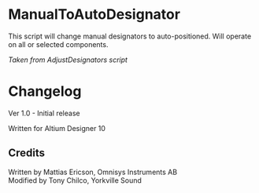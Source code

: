 # ManualToAutoDesignator
This script will change manual designators to auto-positioned. Will operate on all or selected components.

*Taken from AdjustDesignators script*


# Changelog
Ver 1.0 - Initial release

Written for Altium Designer 10


## Credits
Written by Mattias Ericson, Omnisys Instruments AB\
Modified by Tony Chilco, Yorkville Sound